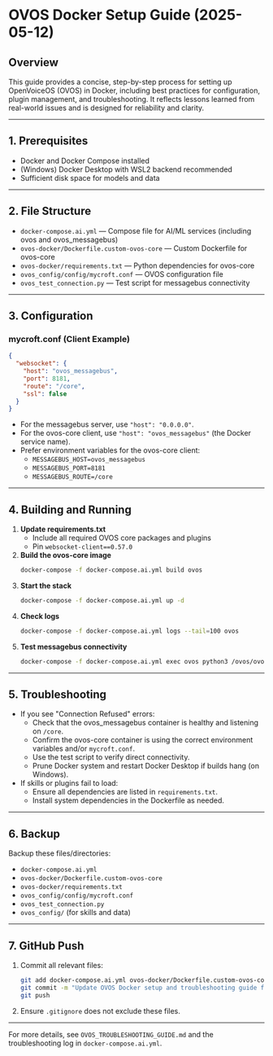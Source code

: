# OVOS Docker Setup Guide (2025-05-12)

## Overview
This guide provides a concise, step-by-step process for setting up OpenVoiceOS (OVOS) in Docker, including best practices for configuration, plugin management, and troubleshooting. It reflects lessons learned from real-world issues and is designed for reliability and clarity.

---

## 1. Prerequisites
- Docker and Docker Compose installed
- (Windows) Docker Desktop with WSL2 backend recommended
- Sufficient disk space for models and data

---

## 2. File Structure
- `docker-compose.ai.yml` — Compose file for AI/ML services (including ovos and ovos_messagebus)
- `ovos-docker/Dockerfile.custom-ovos-core` — Custom Dockerfile for ovos-core
- `ovos-docker/requirements.txt` — Python dependencies for ovos-core
- `ovos_config/config/mycroft.conf` — OVOS configuration file
- `ovos_test_connection.py` — Test script for messagebus connectivity

---

## 3. Configuration
### mycroft.conf (Client Example)
```json
{
  "websocket": {
    "host": "ovos_messagebus",
    "port": 8181,
    "route": "/core",
    "ssl": false
  }
}
```
- For the messagebus server, use `"host": "0.0.0.0"`.
- For the ovos-core client, use `"host": "ovos_messagebus"` (the Docker service name).
- Prefer environment variables for the ovos-core client:
  - `MESSAGEBUS_HOST=ovos_messagebus`
  - `MESSAGEBUS_PORT=8181`
  - `MESSAGEBUS_ROUTE=/core`

---

## 4. Building and Running
1. **Update requirements.txt**
   - Include all required OVOS core packages and plugins
   - Pin `websocket-client==0.57.0`
2. **Build the ovos-core image**
   ```sh
   docker-compose -f docker-compose.ai.yml build ovos
   ```
3. **Start the stack**
   ```sh
   docker-compose -f docker-compose.ai.yml up -d
   ```
4. **Check logs**
   ```sh
   docker-compose -f docker-compose.ai.yml logs --tail=100 ovos
   ```
5. **Test messagebus connectivity**
   ```sh
   docker-compose -f docker-compose.ai.yml exec ovos python3 /ovos/ovos_test_connection.py
   ```

---

## 5. Troubleshooting
- If you see "Connection Refused" errors:
  - Check that the ovos_messagebus container is healthy and listening on `/core`.
  - Confirm the ovos-core container is using the correct environment variables and/or `mycroft.conf`.
  - Use the test script to verify direct connectivity.
  - Prune Docker system and restart Docker Desktop if builds hang (on Windows).
- If skills or plugins fail to load:
  - Ensure all dependencies are listed in `requirements.txt`.
  - Install system dependencies in the Dockerfile as needed.

---

## 6. Backup
Backup these files/directories:
- `docker-compose.ai.yml`
- `ovos-docker/Dockerfile.custom-ovos-core`
- `ovos-docker/requirements.txt`
- `ovos_config/config/mycroft.conf`
- `ovos_test_connection.py`
- `ovos_config/` (for skills and data)

---

## 7. GitHub Push
1. Commit all relevant files:
   ```sh
   git add docker-compose.ai.yml ovos-docker/Dockerfile.custom-ovos-core ovos-docker/requirements.txt ovos_config/config/mycroft.conf ovos_test_connection.py OVOS_TROUBLESHOOTING_GUIDE.md
   git commit -m "Update OVOS Docker setup and troubleshooting guide for reliable deployment"
   git push
   ```
2. Ensure `.gitignore` does not exclude these files.

---

For more details, see `OVOS_TROUBLESHOOTING_GUIDE.md` and the troubleshooting log in `docker-compose.ai.yml`.